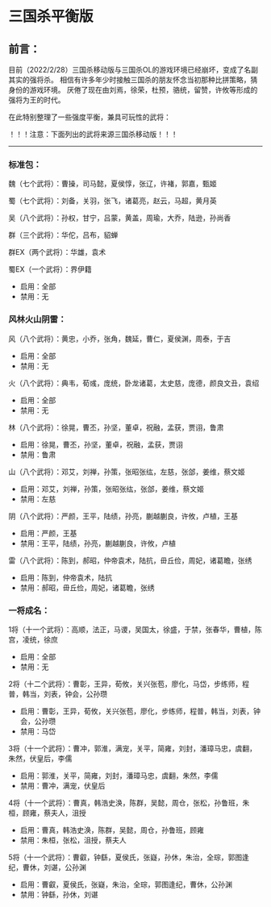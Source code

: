 # 三国杀平衡版

## 前言：
目前（2022/2/28）三国杀移动版与三国杀OL的游戏环境已经崩坏，变成了名副其实的强将杀。
相信有许多年少时接触三国杀的朋友怀念当初那种比拼策略，猜身份的游戏环境。
厌倦了现在由刘焉，徐荣，杜预，骆统，留赞，许攸等形成的强将为王的时代。

在此特别整理了一些强度平衡，兼具可玩性的武将：

！！！注意：下面列出的武将来源三国杀移动版！！！

---

### 标准包：

魏（七个武将）：曹操，司马懿，夏侯惇，张辽，许褚，郭嘉，甄姬

蜀（七个武将）：刘备，关羽，张飞，诸葛亮，赵云，马超，黄月英

吴（八个武将）：孙权，甘宁，吕蒙，黄盖，周瑜，大乔，陆逊，孙尚香

群（三个武将）：华佗，吕布，貂蝉

群EX（两个武将）：华雄，袁术

蜀EX（一个武将）：界伊籍

- 启用：全部
- 禁用：无

### 风林火山阴雷：

风（八个武将）：黄忠，小乔，张角，魏延，曹仁，夏侯渊，周泰，于吉

- 启用：全部
- 禁用：无

火（八个武将）：典韦，荀彧，庞统，卧龙诸葛，太史慈，庞德，颜良文丑，袁绍

- 启用：全部
- 禁用：无

林（八个武将）：徐晃，曹丕，孙坚，董卓，祝融，孟获，贾诩，鲁肃

- 启用：徐晃，曹丕，孙坚，董卓，祝融，孟获，贾诩
- 禁用：鲁肃

山（八个武将）：邓艾，刘禅，孙策，张昭张纮，左慈，张郃，姜维，蔡文姬

- 启用：邓艾，刘禅，孙策，张昭张纮，张郃，姜维，蔡文姬
- 禁用：左慈

阴（八个武将）：严颜，王平，陆绩，孙亮，蒯越蒯良，许攸，卢植，王基

- 启用：严颜，王基
- 禁用：王平，陆绩，孙亮，蒯越蒯良，许攸，卢植

雷（八个武将）：陈到，郝昭，仲帝袁术，陆抗，毌丘俭，周妃，诸葛瞻，张绣

- 启用：陈到，仲帝袁术，陆抗
- 禁用：郝昭，毌丘俭，周妃，诸葛瞻，张绣

### 一将成名：

1将（十一个武将）：高顺，法正，马谡，吴国太，徐盛，于禁，张春华，曹植，陈宫，凌统，徐庶

- 启用：全部
- 禁用：无

2将（十二个武将）：曹彰，王异，荀攸，关兴张苞，廖化，马岱，步练师，程普，韩当，刘表，钟会，公孙瓒

- 启用：曹彰，王异，荀攸，关兴张苞，廖化，步练师，程普，韩当，刘表，钟会，公孙瓒
- 禁用：马岱

3将（十一个武将）：曹冲，郭淮，满宠，关平，简雍，刘封，潘璋马忠，虞翻，朱然，伏皇后，李儒

- 启用：郭淮，关平，简雍，刘封，潘璋马忠，虞翻，朱然，李儒
- 禁用：曹冲，满宠，伏皇后

4将（十一个武将）：曹真，韩浩史涣，陈群，吴懿，周仓，张松，孙鲁班，朱桓，顾雍，蔡夫人，沮授

- 启用：曹真，韩浩史涣，陈群，吴懿，周仓，孙鲁班，顾雍
- 禁用：朱桓，张松，沮授，蔡夫人

5将（十一个武将）：曹叡，钟繇，夏侯氏，张嶷，孙休，朱治，全琮，郭图逢纪，曹休，刘谌，公孙渊

- 启用：曹叡，夏侯氏，张嶷，朱治，全琮，郭图逢纪，曹休，公孙渊
- 禁用：钟繇，孙休，刘谌
